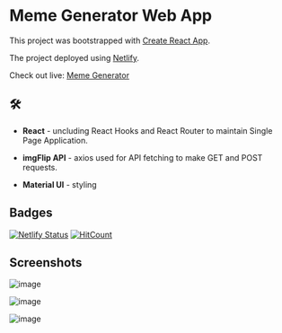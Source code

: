 # Meme Generator Web App




This project was bootstrapped with [Create React App](https://github.com/facebook/create-react-app).


The project deployed using [Netlify](https://www.netlify.com/).

Check out live: [Meme Generator](https://stellular-jelly-eaf7b4.netlify.app/)

## 🛠 

- **React** - uncluding React Hooks and React Router to maintain Single Page Application.

- **imgFlip API** - axios used for API fetching to make GET and POST requests. 


- **Material UI** - styling

## Badges

[![Netlify Status](https://api.netlify.com/api/v1/badges/7d442050-185b-426e-920e-3994faa895e8/deploy-status)](https://app.netlify.com/sites/stellular-jelly-eaf7b4/deploys)
[![HitCount](http://hits.dwyl.com/saashd/meme_generator.svg)](http://hits.dwyl.com/saashd/meme_generator)
## Screenshots

![image](https://user-images.githubusercontent.com/52024657/206896350-98c358d9-b510-4b91-84fe-b4434ef3fd5c.png)

![image](https://user-images.githubusercontent.com/52024657/206896485-5e438506-692a-48a5-972c-7e5ff8a62c9a.png)

![image](https://user-images.githubusercontent.com/52024657/206896611-acaff27d-aefe-43e2-8590-3866ab355a93.png)


